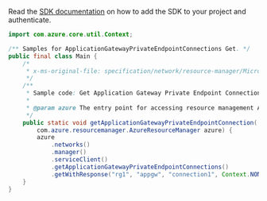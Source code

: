 Read the [SDK documentation](https://github.com/Azure/azure-sdk-for-java/blob/azure-resourcemanager_2.15.0/sdk/resourcemanager/azure-resourcemanager/README.md) on how to add the SDK to your project and authenticate.

```java
import com.azure.core.util.Context;

/** Samples for ApplicationGatewayPrivateEndpointConnections Get. */
public final class Main {
    /*
     * x-ms-original-file: specification/network/resource-manager/Microsoft.Network/stable/2021-05-01/examples/ApplicationGatewayPrivateEndpointConnectionGet.json
     */
    /**
     * Sample code: Get Application Gateway Private Endpoint Connection.
     *
     * @param azure The entry point for accessing resource management APIs in Azure.
     */
    public static void getApplicationGatewayPrivateEndpointConnection(
        com.azure.resourcemanager.AzureResourceManager azure) {
        azure
            .networks()
            .manager()
            .serviceClient()
            .getApplicationGatewayPrivateEndpointConnections()
            .getWithResponse("rg1", "appgw", "connection1", Context.NONE);
    }
}
```

